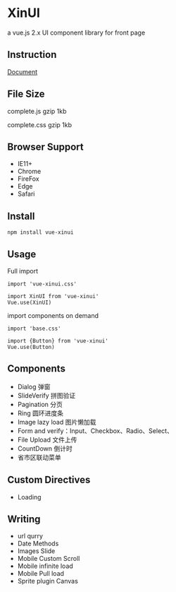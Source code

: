 # XinUI

a vue.js 2.x UI component library for front page

## Instruction

[Document](https://github.com/nathenchan/xinui/blob/master/README.md)

## File Size

complete.js  gzip 1kb

complete.css gzip 1kb

## Browser Support

- IE11+
- Chrome
- FireFox
- Edge
- Safari

## Install


```
npm install vue-xinui
```

## Usage

Full import 
```
import 'vue-xinui.css'

import XinUI from 'vue-xinui'
Vue.use(XinUI)
```
import components on demand
```
import 'base.css'

import {Button} from 'vue-xinui' 
Vue.use(Button)
```

## Components

- Dialog 弹窗
- SlideVerify 拼图验证
- Pagination 分页
- Ring 圆环进度条
- Image lazy load 图片懒加载
- Form and verify：Input、Checkbox、Radio、Select、
- File Upload 文件上传
- CountDown 倒计时
- 省市区联动菜单

## Custom Directives

- Loading

## Writing

- url qurry
- Date Methods
- Images Slide
- Mobile Custom Scroll
- Mobile infinite load 
- Mobile Pull load 
- Sprite plugin Canvas
